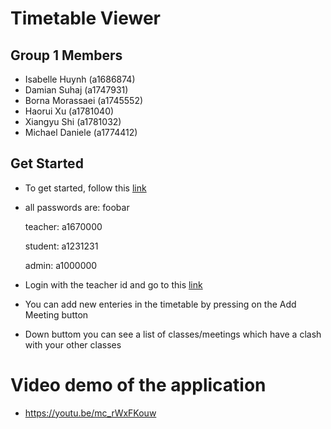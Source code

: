 # Timetable Viewer


## Group 1 Members <Timetable Warriors>
* Isabelle Huynh		(a1686874)
* Damian Suhaj		(a1747931)
* Borna Morassaei	(a1745552)
* Haorui Xu		(a1781040)
* Xiangyu Shi		(a1781032)
* Michael Daniele		(a1774412)


## Get Started
* To get started, follow this [link](https://murmuring-ravine-61115.herokuapp.com/)
  
* all passwords are: foobar
  
  teacher: a1670000
  
  student: a1231231
  
  admin: a1000000
  
 * Login with the teacher id and go to this [link](https://murmuring-ravine-61115.herokuapp.com/teachers/weekly/41)
  
 * You can add new enteries in the timetable by pressing on the Add Meeting button
  
 * Down buttom you can see a list of classes/meetings which have a clash with your other classes

# Video demo of the application
* https://youtu.be/mc_rWxFKouw
